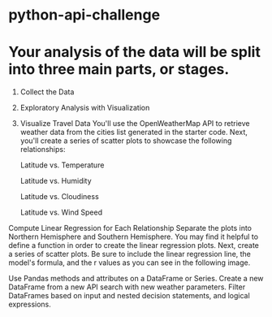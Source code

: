 # python-api-challenge
# Your analysis of the data will be split into three main parts, or stages.
  1. Collect the Data 
  2. Exploratory Analysis with Visualization
  3. Visualize Travel Data
   You'll use the OpenWeatherMap API to retrieve weather data from the cities list generated in the starter code.
    Next, you'll create a series of scatter plots to showcase the following relationships:
    
      Latitude vs. Temperature

      Latitude vs. Humidity

      Latitude vs. Cloudiness

      Latitude vs. Wind Speed

Compute Linear Regression for Each Relationship
Separate the plots into Northern Hemisphere and Southern Hemisphere. You may find it helpful to define a function in order to create the linear regression plots.
Next, create a series of scatter plots. Be sure to include the linear regression line, the model's formula, and the r values as you can see in the following image.

Use Pandas methods and attributes on a DataFrame or Series.
Create a new DataFrame from a new API search with new weather parameters.
Filter DataFrames based on input and nested decision statements, and logical expressions.
